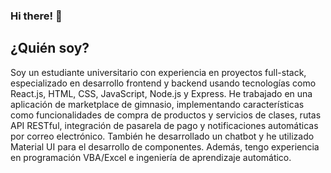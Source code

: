 ### Hi there! 👋

## ¿Quién soy?

Soy un estudiante universitario con experiencia en proyectos full-stack, especializado en desarrollo frontend y backend usando tecnologías como React.js, HTML, CSS, JavaScript, Node.js y Express. He trabajado en una aplicación de marketplace de gimnasio, implementando características como funcionalidades de compra de productos y servicios de clases, rutas API RESTful, integración de pasarela de pago y notificaciones automáticas por correo electrónico. También he desarrollado un chatbot y he utilizado Material UI para el desarrollo de componentes. Además, tengo experiencia en programación VBA/Excel e ingeniería de aprendizaje automático.

<!--
**mesajil/mesajil** is a ✨ _special_ ✨ repository because its `README.md` (this file) appears on your GitHub profile.

Here are some ideas to get you started:

- 🔭 I’m currently working on ...
- 🌱 I’m currently learning ...
- 👯 I’m looking to collaborate on ...
- 🤔 I’m looking for help with ...
- 💬 Ask me about ...
- 📫 How to reach me: ...
- 😄 Pronouns: ...
- ⚡ Fun fact: ...
-->
